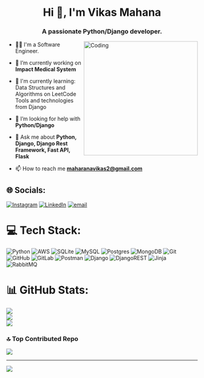
<h1 align="center">Hi 👋, I'm Vikas Mahana</h1>
<h3 align="center">A passionate Python/Django developer.</h3>
<img align="right" alt="Coding" width="300" height="300" src="https://user-images.githubusercontent.com/74038190/212259384-ac922d39-ba72-4cad-93bc-b78c83eff0b8.png"/>

- 👨‍🎓 I'm a Software Engineer.

- 🔭 I’m currently working on **Impact Medical System**

- 🌱 I'm currently learning:
    Data Structures and Algorithms on LeetCode
    Tools and technologies from Django

- 🤝 I’m looking for help with **Python/Django**

- 💬 Ask me about **Python, Django, Django Rest Framework, Fast API, Flask**

- 📫 How to reach me **maharanavikas2@gmail.com**

## 🌐 Socials:
[![Instagram](https://img.shields.io/badge/Instagram-%23E4405F.svg?logo=Instagram&logoColor=white)](https://instagram.com/vikas_mahana) [![LinkedIn](https://img.shields.io/badge/LinkedIn-%230077B5.svg?logo=linkedin&logoColor=white)](https://linkedin.com/in/https://www.linkedin.com/in/vikas-maharana-445598218/) [![email](https://img.shields.io/badge/Email-D14836?logo=gmail&logoColor=white)](mailto:maharanavikas2@gmail.com) 

# 💻 Tech Stack:
![Python](https://img.shields.io/badge/python-3670A0?style=for-the-badge&logo=python&logoColor=ffdd54) ![AWS](https://img.shields.io/badge/AWS-%23FF9900.svg?style=for-the-badge&logo=amazon-aws&logoColor=white) ![SQLite](https://img.shields.io/badge/sqlite-%2307405e.svg?style=for-the-badge&logo=sqlite&logoColor=white) ![MySQL](https://img.shields.io/badge/mysql-4479A1.svg?style=for-the-badge&logo=mysql&logoColor=white) ![Postgres](https://img.shields.io/badge/postgres-%23316192.svg?style=for-the-badge&logo=postgresql&logoColor=white) ![MongoDB](https://img.shields.io/badge/MongoDB-%234ea94b.svg?style=for-the-badge&logo=mongodb&logoColor=white) ![Git](https://img.shields.io/badge/git-%23F05033.svg?style=for-the-badge&logo=git&logoColor=white) ![GitHub](https://img.shields.io/badge/github-%23121011.svg?style=for-the-badge&logo=github&logoColor=white) ![GitLab](https://img.shields.io/badge/gitlab-%23181717.svg?style=for-the-badge&logo=gitlab&logoColor=white) ![Postman](https://img.shields.io/badge/Postman-FF6C37?style=for-the-badge&logo=postman&logoColor=white) ![Django](https://img.shields.io/badge/django-%23092E20.svg?style=for-the-badge&logo=django&logoColor=white) ![DjangoREST](https://img.shields.io/badge/DJANGO-REST-ff1709?style=for-the-badge&logo=django&logoColor=white&color=ff1709&labelColor=gray) ![Jinja](https://img.shields.io/badge/jinja-white.svg?style=for-the-badge&logo=jinja&logoColor=black) ![RabbitMQ](https://img.shields.io/badge/rabbitmq-FF6600?style=for-the-badge&logo=rabbitmq&logoColor=white)
# 📊 GitHub Stats:
![](https://github-readme-stats.vercel.app/api?username=Vikas-Mahana&theme=merko&hide_border=false&include_all_commits=true&count_private=false)<br/>
![](https://github-readme-streak-stats.herokuapp.com/?user=Vikas-Mahana&theme=merko&hide_border=false)<br/>
![](https://github-readme-stats.vercel.app/api/top-langs/?username=Vikas-Mahana&theme=merko&hide_border=false&include_all_commits=true&count_private=false&layout=compact)

### 🔝 Top Contributed Repo
![](https://github-contributor-stats.vercel.app/api?username=Vikas-Mahana&limit=5&theme=merko&combine_all_yearly_contributions=true)

---
[![](https://visitcount.itsvg.in/api?id=Vikas-Mahana&icon=0&color=0)](https://visitcount.itsvg.in)

